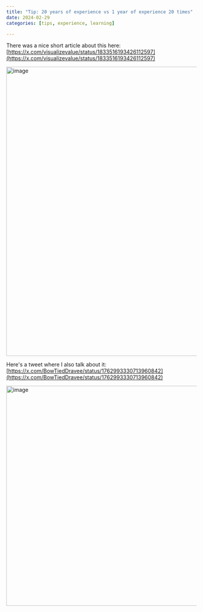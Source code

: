 ```yaml
---
title: "Tip: 20 years of experience vs 1 year of experience 20 times"
date: 2024-02-29
categories: [tips, experience, learning]

---
```


There was a nice short article about this here: [https://x.com/visualizevalue/status/1833516193426112597](https://x.com/visualizevalue/status/1833516193426112597)

<img width="765" alt="image" src="https://github.com/user-attachments/assets/4e1a4559-ad76-4562-ae6c-57f911609888" />

Here's a tweet where I also talk about it: [https://x.com/BowTiedDravee/status/1762993330713960842](https://x.com/BowTiedDravee/status/1762993330713960842)

<img width="582" alt="image" src="https://github.com/user-attachments/assets/fea3f0e6-af26-4b6c-83f7-d0708a0f9545" />
